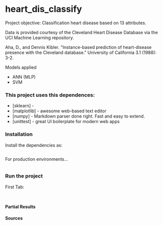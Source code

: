 # heart_dis_classify

Project objective: Classification heart disease based on 13 attributes.

Data is provided courtesy of the Cleveland Heart Disease Database via the UCI Machine Learning repository.

Aha, D., and Dennis Kibler. "Instance-based prediction of heart-disease presence with the Cleveland database." University of California 3.1 (1988): 3-2.

Models applied

  - ANN (MLP)
  - SVM

### This project uses this dependences:

* [sklearn] - 
* [matplotlib] - awesome web-based text editor
* [numpy] - Markdown parser done right. Fast and easy to extend.
* [unittest] - great UI boilerplate for modern web apps

### Installation

Install the dependencies as:

```sh

```

For production environments...

```sh

```

### Run the project

First Tab:
```sh

```

```sh

```

#### Partial Results


#### Sources


